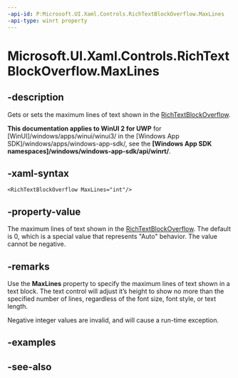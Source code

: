 ```yaml
---
-api-id: P:Microsoft.UI.Xaml.Controls.RichTextBlockOverflow.MaxLines
-api-type: winrt property
---
```


<!-- Property syntax
public int MaxLines { get;  set; }
-->

# Microsoft.UI.Xaml.Controls.RichTextBlockOverflow.MaxLines

## -description
Gets or sets the maximum lines of text shown in the [RichTextBlockOverflow](richtextblockoverflow.md).

**This documentation applies to WinUI 2 for UWP** for [WinUI]/windows/apps/winui/winui3/ in the [Windows App SDK]/windows/apps/windows-app-sdk/, see the **[Windows App SDK namespaces]/windows/windows-app-sdk/api/winrt/**.

## -xaml-syntax
```xaml
<RichTextBlockOverflow MaxLines="int"/>
```


## -property-value
The maximum lines of text shown in the [RichTextBlockOverflow](richtextblockoverflow.md). The default is 0, which is a special value that represents "Auto" behavior. The value cannot be negative.

## -remarks
Use the **MaxLines** property to specify the maximum lines of text shown in a text block. The text control will adjust it’s height to show no more than the specified number of lines, regardless of the font size, font style, or text length.

Negative integer values are invalid, and will cause a run-time exception.

## -examples

## -see-also
